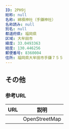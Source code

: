 ```yaml
---
ID: 2PH9j
総称: null
名称: 綿積神社（手鎌神社）
名称読み: null
別名: null
都道府県: 福岡県
区域: 大牟田市
緯度: 33.0493363
経度: 130.446256
郵便番号: 8360004
住所: 福岡県大牟田市手鎌７５５
---
```


## その他

### 参考URL

| URL | 説明          |
| --- | ------------- |
|     | OpenStreetMap |
